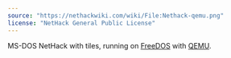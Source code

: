 ```yaml
---
source: "https://nethackwiki.com/wiki/File:Nethack-qemu.png"
license: "NetHack General Public License"
---
```

MS-DOS NetHack with tiles, running on [FreeDOS](http://www.freedos.org) with [QEMU](http://wiki.qemu.org/Main_Page).
